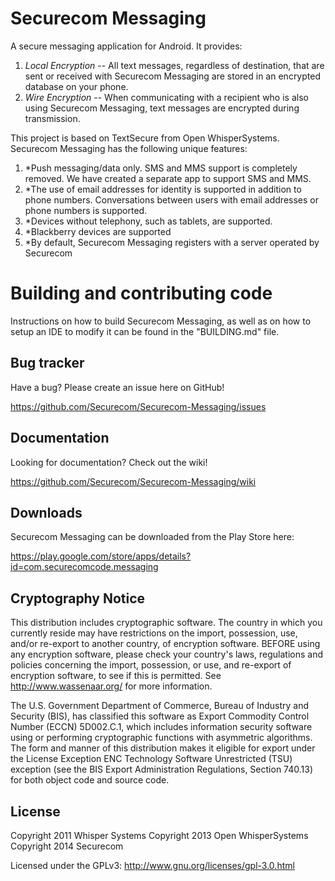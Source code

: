 Securecom Messaging
===================

A secure messaging application for Android. It provides:

1. *Local Encryption* -- All text messages, regardless of destination, that are sent or received with Securecom Messaging are stored in an encrypted database on your phone.
2. *Wire Encryption* -- When communicating with a recipient who is also using Securecom Messaging, text messages are encrypted during transmission.

This project is based on TextSecure from Open WhisperSystems. Securecom Messaging has the following unique features:

1. *Push messaging/data only. SMS and MMS support is completely removed. We have created a separate app to support SMS and MMS.
2. *The use of email addresses for identity is supported in addition to phone numbers. Conversations between users with email addresses or phone numbers is supported.
3. *Devices without telephony, such as tablets, are supported.
4. *Blackberry devices are supported
5. *By default, Securecom Messaging registers with a server operated by Securecom


Building and contributing code
==============================
Instructions on how to build Securecom Messaging, as well as on how to setup an IDE to modify it can be found in the "BUILDING.md" file.

Bug tracker
-----------

Have a bug? Please create an issue here on GitHub!

https://github.com/Securecom/Securecom-Messaging/issues


Documentation
-------------

Looking for documentation? Check out the wiki!

https://github.com/Securecom/Securecom-Messaging/wiki


Downloads
------------

Securecom Messaging can be downloaded from the Play Store here:

https://play.google.com/store/apps/details?id=com.securecomcode.messaging

Cryptography Notice
------------

This distribution includes cryptographic software. The country in which you currently reside may have restrictions on the import, possession, use, and/or re-export to another country, of encryption software. 
BEFORE using any encryption software, please check your country's laws, regulations and policies concerning the import, possession, or use, and re-export of encryption software, to see if this is permitted. 
See <http://www.wassenaar.org/> for more information.

The U.S. Government Department of Commerce, Bureau of Industry and Security (BIS), has classified this software as Export Commodity Control Number (ECCN) 5D002.C.1, which includes information security software using or performing cryptographic functions with asymmetric algorithms. 
The form and manner of this distribution makes it eligible for export under the License Exception ENC Technology Software Unrestricted (TSU) exception (see the BIS Export Administration Regulations, Section 740.13) for both object code and source code.

License
---------------------

Copyright 2011 Whisper Systems
Copyright 2013 Open WhisperSystems
Copyright 2014 Securecom

Licensed under the GPLv3: http://www.gnu.org/licenses/gpl-3.0.html
